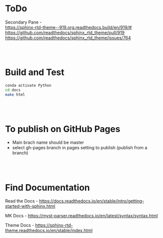 # ToDo
Secondary Pane - <br>
https://sphinx-rtd-theme--919.org.readthedocs.build/en/919/#
https://github.com/readthedocs/sphinx_rtd_theme/pull/919
https://github.com/readthedocs/sphinx_rtd_theme/issues/764

<br><br>

# Build and Test
```bash
conda activate Python
cd docs
make html
```
<br><br>

# To publish on GitHub Pages

- Main brach name should be master
- select gh-pages branch in pages setting to publish (publish from a branch)

<br><br>

# Find Documentation 
Read the Docs - 
https://docs.readthedocs.io/en/stable/intro/getting-started-with-sphinx.html

MK Docs - 
https://myst-parser.readthedocs.io/en/latest/syntax/syntax.html

Theme Docs - https://sphinx-rtd-theme.readthedocs.io/en/stable/index.html
